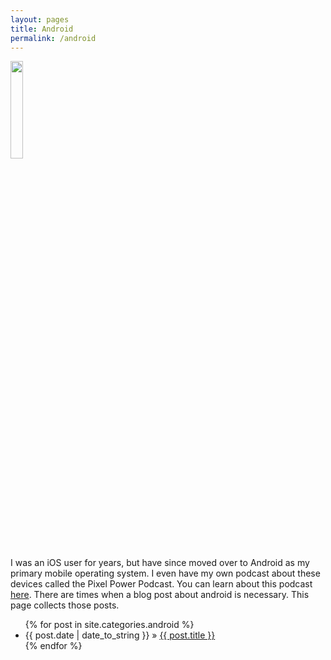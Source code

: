 ```yaml
---
layout: pages
title: Android
permalink: /android
---
```


<img class="category" src="http://www.stevencombs.com/images/design/android.svg" width="20%" />

I was an iOS user for years, but have since moved over to Android as my primary mobile operating system. I even have my own podcast about these devices called the Pixel Power Podcast. You can learn about this podcast [here](https://www.pixelpowerpodcast.com). There are times when a blog post about android is necessary. This page collects those posts.

<ul id="blog-posts" class="posts">
{% for post in site.categories.android %}
    <li><span>{{ post.date | date_to_string }} &raquo; </span><a href="{{ post.url }}">{{ post.title }}</a></li>
{% endfor %}
</ul>
